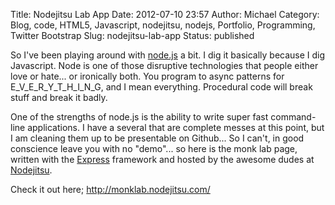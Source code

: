 Title: Nodejitsu Lab App
Date: 2012-07-10 23:57
Author: Michael
Category: Blog, code, HTML5, Javascript, nodejitsu, nodejs, Portfolio, Programming, Twitter Bootstrap
Slug: nodejitsu-lab-app
Status: published

So I've been playing around with [node.js](http://nodejs.org/) a bit. I
dig it basically because I dig Javascript. Node is one of those
disruptive technologies that people either love or hate... or ironically
both. You program to async patterns for E\_V\_E\_R\_Y\_T\_H\_I\_N\_G,
and I mean everything. Procedural code will break stuff and break it
badly.

One of the strengths of node.js is the ability to write super fast
command-line applications. I have a several that are complete messes at
this point, but I am cleaning them up to be presentable on Github... So
I can't, in good conscience leave you with no "demo"... so here is the
monk lab page, written with the [Express](http://expressjs.com/)
framework and hosted by the awesome dudes at
[Nodejitsu](http://www.nodejitsu.com/).

Check it out here; http://monklab.nodejitsu.com/
